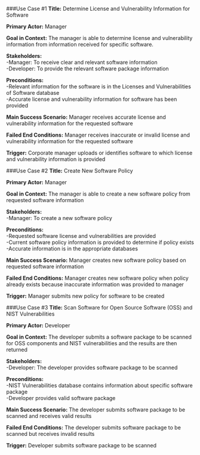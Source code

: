 ###Use Case #1
**Title:** Determine License and Vulnerability Information for Software 

**Primary Actor:** Manager  

**Goal in Context:**  The manager is able to determine license and vulnerability information from information received for specific software.

**Stakeholders:**  
-Manager: To receive clear and relevant software information   
-Developer: To provide the relevant software package information  

**Preconditions:**  
-Relevant information for the software is in the Licenses and Vulnerabilities of Software database  
-Accurate license and vulnerability information for software has been provided 

**Main Success Scenario:** Manager receives accurate license and vulnerability information for the requested software

**Failed End Conditions:** Manager receives inaccurate or invalid license and vulnerability information for the requested software

**Trigger:** Corporate manager uploads or identifies software to which license and vulnerability information is provided


###Use Case #2
**Title:** Create New Software Policy 

**Primary Actor:** Manager  

**Goal in Context:** The manager is able to create a new software policy from requested software information 

**Stakeholders:**  
-Manager: To create a new software policy   

**Preconditions:**  
-Requested software license and vulnerabilities are provided  
-Current software policy information is provided to determine if policy exists  
-Accurate information is in the appropriate databases  

**Main Success Scenario:** Manager creates new software policy based on requested software information

**Failed End Conditions:** Manager creates new software policy when policy already exists because inaccurate information was provided to manager

**Trigger:** Manager submits new policy for software to be created


###Use Case #3
**Title:** Scan Software for Open Source Software (OSS) and NIST Vulnerabilities 

**Primary Actor:** Developer  

**Goal in Context:** The developer submits a software package to be scanned for OSS components and NIST vulnerabilities and the results are then returned 

**Stakeholders:**  
-Developer: The developer provides software package to be scanned  

**Preconditions:**  
-NIST Vulnerabilities database contains information about specific software package  
-Developer provides valid software package

**Main Success Scenario:** The developer submits software package to be scanned and receives valid results

**Failed End Conditions:** The developer submits software package to be scanned but receives invalid results

**Trigger:** Developer submits software package to be scanned
